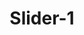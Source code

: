 ---
title: "Slider-1"
slider_heading: "Delicious"
slider_title: "Italian Cuizine"
slider_content: "A small river named Duden flows by their place and supplies it with the necessary regelialia."
slider_image_url: "/images/bg_1.png"
type: "slider"

---